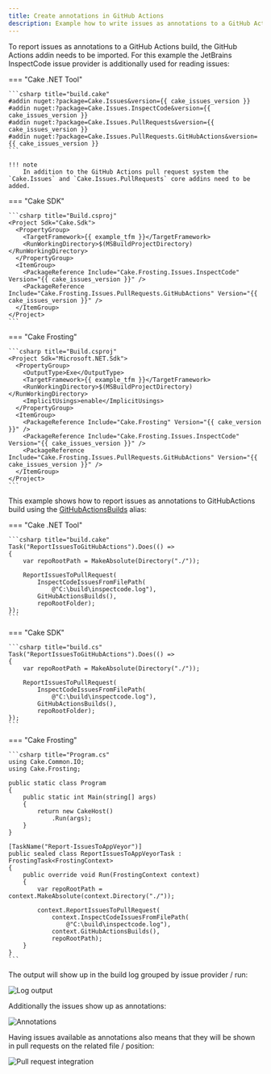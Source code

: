 ```yaml
---
title: Create annotations in GitHub Actions
description: Example how to write issues as annotations to a GitHub Actions build.
---
```


To report issues as annotations to a GitHub Actions build, the GitHub Actions addin needs to be imported.
For this example the JetBrains InspectCode issue provider is additionally used for reading issues:

=== "Cake .NET Tool"

    ```csharp title="build.cake"
    #addin nuget:?package=Cake.Issues&version={{ cake_issues_version }}
    #addin nuget:?package=Cake.Issues.InspectCode&version={{ cake_issues_version }}
    #addin nuget:?package=Cake.Issues.PullRequests&version={{ cake_issues_version }}
    #addin nuget:?package=Cake.Issues.PullRequests.GitHubActions&version={{ cake_issues_version }}
    ```

    !!! note
        In addition to the GitHub Actions pull request system the `Cake.Issues` and `Cake.Issues.PullRequests` core addins need to be added.

=== "Cake SDK"

    ```csharp title="Build.csproj"
    <Project Sdk="Cake.Sdk">
      <PropertyGroup>
        <TargetFramework>{{ example_tfm }}</TargetFramework>
        <RunWorkingDirectory>$(MSBuildProjectDirectory)</RunWorkingDirectory>
      </PropertyGroup>
      <ItemGroup>
        <PackageReference Include="Cake.Frosting.Issues.InspectCode" Version="{{ cake_issues_version }}" />
        <PackageReference Include="Cake.Frosting.Issues.PullRequests.GitHubActions" Version="{{ cake_issues_version }}" />
      </ItemGroup>
    </Project>
    ```

=== "Cake Frosting"

    ```csharp title="Build.csproj"
    <Project Sdk="Microsoft.NET.Sdk">
      <PropertyGroup>
        <OutputType>Exe</OutputType>
        <TargetFramework>{{ example_tfm }}</TargetFramework>
        <RunWorkingDirectory>$(MSBuildProjectDirectory)</RunWorkingDirectory>
        <ImplicitUsings>enable</ImplicitUsings>
      </PropertyGroup>
      <ItemGroup>
        <PackageReference Include="Cake.Frosting" Version="{{ cake_version }}" />
        <PackageReference Include="Cake.Frosting.Issues.InspectCode" Version="{{ cake_issues_version }}" />
        <PackageReference Include="Cake.Frosting.Issues.PullRequests.GitHubActions" Version="{{ cake_issues_version }}" />
      </ItemGroup>
    </Project>
    ```

This example shows how to report issues as annotations to GitHubActions build using the
[GitHubActionsBuilds](https://cakebuild.net/api/Cake.Issues.PullRequests.GitHubActions/GitHubActionsBuildsAliases/) alias:

=== "Cake .NET Tool"

    ```csharp title="build.cake"
    Task("ReportIssuesToGitHubActions").Does(() =>
    {
        var repoRootPath = MakeAbsolute(Directory("./"));

        ReportIssuesToPullRequest(
            InspectCodeIssuesFromFilePath(
                @"C:\build\inspectcode.log"),
            GitHubActionsBuilds(),
            repoRootFolder);
    });
    ```

=== "Cake SDK"

    ```csharp title="build.cs"
    Task("ReportIssuesToGitHubActions").Does(() =>
    {
        var repoRootPath = MakeAbsolute(Directory("./"));

        ReportIssuesToPullRequest(
            InspectCodeIssuesFromFilePath(
                @"C:\build\inspectcode.log"),
            GitHubActionsBuilds(),
            repoRootFolder);
    });
    ```

=== "Cake Frosting"

    ```csharp title="Program.cs"
    using Cake.Common.IO;
    using Cake.Frosting;

    public static class Program
    {
        public static int Main(string[] args)
        {
            return new CakeHost()
                .Run(args);
        }
    }

    [TaskName("Report-IssuesToAppVeyor")]
    public sealed class ReportIssuesToAppVeyorTask : FrostingTask<FrostingContext>
    {
        public override void Run(FrostingContext context)
        {
            var repoRootPath = context.MakeAbsolute(context.Directory("./"));

            context.ReportIssuesToPullRequest(
                context.InspectCodeIssuesFromFilePath(
                    @"C:\build\inspectcode.log"),
                context.GitHubActionsBuilds(),
                repoRootPath);
        }
    }
    ```

The output will show up in the build log grouped by issue provider / run:

![Log output](../githubactions-log-output.png "Log output")

Additionally the issues show up as annotations:

![Annotations](../githubactions-annotations.png "Annotations")

Having issues available as annotations also means that they will be shown in pull requests on the related file / position:

![Pull request integration](../githubactions-pullrequest-integration.png "Pull request integration")
